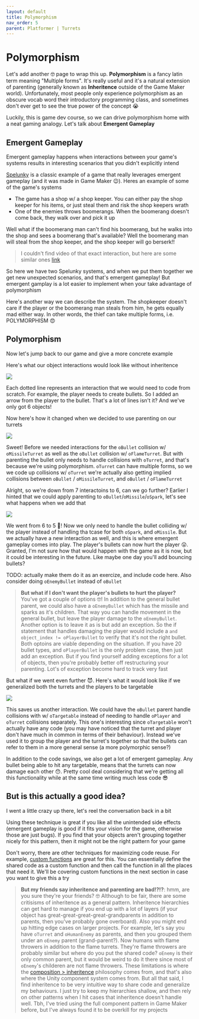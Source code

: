 ```yaml
---
layout: default
title: Polymorphism
nav_order: 5
parent: Platformer | Turrets
---
```


# Polymorphism

Let's add another 🤓 page to wrap this up. **Polymorphism** is a fancy latin term meaning "Multiple forms". It's really useful and it's a natural extension of parenting (generally known as **Inheritence** outside of the Game Maker world). Unfortunately, most people only experience polymorphism as an obscure vocab word their introductory programming class, and sometimes don't ever get to see the true power of the concept 😭

Luckily, this is game dev course, so we can drive polymorphism home with a neat gaming analogy. Let's talk about **Emergent Gameplay**

## Emergent Gameplay

Emergent gameplay happens when interactions between your game's systems results in interesting scenarios that you didn't explicitly intend

[Spelunky](https://spelunkyworld.com/whatis.html) is a classic example of a game that really leverages emergent gameplay (and it was made in Game Maker 😉). Heres an example of some of the game's systems

* The game has a shop w/ a shop keeper. You can either pay the shop keeper for his items, or just steal them and risk the shop keepers wrath
* One of the enemies throws boomerangs. When the boomerang doesn't come back, they walk over and pick it up

Well what if the boomerang man can't find his boomerang, but he walks into the shop and sees a boomerang that's available? Well the boomerang man will steal from the shop keeper, and the shop keeper will go berserk!!

> I couldn't find video of that exact interaction, but here are some similar ones [link](https://www.youtube.com/watch?v=tljIyu3Rn5I)

So here we have two Spelunky systems, and when we put them together we get new unexpected scenarios, and that's emergent gameplay! But emergent gamplay is a lot easier to implement when your take advantage of polymorphism

Here's another way we can describe the system. The shopkeeper doesn't care if the player or the boomerang man steals from him, he gets equally mad either way. In other words, the thief can take multiple forms, i.e. POLYMORPHISM 😍

## Polymorphism

Now let's jump back to our game and give a more concrete example

Here's what our object interactions would look like without inheritence

![](../../images/platformer/polymorphism0.png)

Each dotted line represents an interaction that we would need to code from scratch. For example, the player needs to create bullets. So I added an arrow from the player to the bullet. That's a lot of lines isn't it? And we've only got 6 objects!

Now here's how it changed when we decided to use parenting on our turrets

![](../../images/platformer/polymorphism1.png)

Sweet! Before we needed interactions for the ``oBullet`` collision w/ ``oMissileTurret`` as well as the ``oBullet`` collision w/ ``oFlameTurret``. But with parenting the bullet only needs to handle collisions with ``oTurret``, and that's because we're using polymorphism. ``oTurret`` can have multiple forms, so we we code up collisions w/ ``oTurret`` we're actually also getting implied collisions between ``oBullet`` / ``oMissileTurret``, and ``oBullet`` / ``oFlameTurret``

Alright, so we're down from 7 interactoins to 6, can we go further? Earlier I hinted that we could apply parenting to ``oBullet``/``oMissile``/``oSpark``, let's see what happens when we add that

![](../../images/platformer/polymorphism2.png)

We went from 6 to 5 🎉! Now we only need to handle the bullet colliding w/ the player instead of handling tha tcase for both ``oSpark``, and ``oMissile``. But we actually have a new interaction as well, and this is where emergent gameplay comes into play. The player's bullets can now hurt the player 😲. Granted, I'm not sure how that would happen with the game as it is now, but it could be interesting in the future. Like maybe one day you'll add bouncing bullets?

TODO: actually make them do it as an exercize, and include code here. Also consider doing ``oEnemyBullet`` instead of ``oBullet``

> **But what if I don't want the player's bullets to hurt the player?** You've got a couple of options 🤓! In addition to the general bullet parent, we could also have a ``oEnemyBullet`` which has the missile and sparks as it's children. That way you can handle movement in the general bullet, but leave the player damage to the ``oEnemyBullet``. Another option is to leave it as is but add an exception. So the if statement that handles damaging the player would include a ``and object_index != oPlayerBullet`` to verify that it's not the right bullet. Both optoins are viable depending on the situation. If you have 20 bullet types, and ``oPlayerBullet`` is the only problem case, then just add an exception. But if you find yourself adding exceptions for a lot of objects, then you're probably better off restructuring your parenting. Lot's of exception become hard to track very fast

But what if we went even further 😈. Here's what it would look like if we generalized both the turrets and the players to be targetable

![](../../images/platformer/polymorphism3.png)

This saves us another interaction. We could have the ``oBullet`` parent handle collisions with w/ ``oTargetable`` instead of needing to handle ``oPlayer`` and ``oTurret`` collisions separately. This one's interesting since ``oTargetable`` won't actually have any code (you may have noticed that the turret and player don't have much in common in terms of their behaviour). Instead we've used it to group the player and the turret's together so that the bullets can refer to them in a more general sense (a more polymorphic sense?)

In addition to the code savings, we also get a lot of emergent gameplay. Any bullet being able to hit any targetable, means that the turrets can now damage each other 😯. Pretty cool deal considering that we're getting all this functionality while at the same time writing much less code 😎

## But is this actually a good idea?

I went a little crazy up there, let's reel the conversation back in a bit

Using these technique is great if you like all the unintended side effects (emergent gameplay is good if it fits your vision for the game, otherwise those are just bugs). If you find that your objects aren't grouping together nicely for this pattern, then it might not be the right pattern for your game

Don't worry, there are other techniques for maximizing code reuse. For example, [custom functions](https://manual.yoyogames.com/GameMaker_Language/GML_Overview/Script_Functions.htm) are great for this. You can essentially define the shared code as a custom function and then call the function in all the places that need it. We'll be covering custom functions in the next section in case you want to give this a try

> **But my friends say inheritence and parenting are bad!?!?**: hmm, are you sure they're your friends? 🤓 Although to be fair, there are some critisisms of inheritence as a general pattern. Inheritence hierarchies can get hard to manage if you end up with a lot of layers (if your object has great-great-great-great-grandparents in addition to parents, then you've probably gone overboard). Also you might end up hitting edge cases on larger projects. For example, let's say you have ``oTurret`` and ``oHumanEnemy`` as parents, and then you grouped them under an ``oEnemy`` parent (grand-parent?). Now humans with flame throwers in addition to the flame turrets. They're flame throwers are probably similar but where do you put the shared code? ``oEnemy`` is their only common parent, but it would be weird to do it there since most of ``oEnemy``'s childeren are not flame throwers. These limitations is where the [composition > inheritence](https://www.youtube.com/watch?v=wfMtDGfHWpA) philosophy comes from, and that's also where the Unity component system comes from. But all that said, I find inheritence to be very intuitive way to share code and generalize my behaviours. I just try to keep my hierarchies shallow, and then rely on other patterns when I hit cases that inheritence doesn't handle well. Tbh, I've tried using the full component pattern in Game Maker before, but I've always found it to be overkill for my projects
